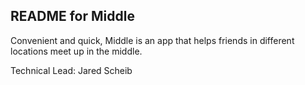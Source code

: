 ## README for Middle

Convenient and quick, Middle is an app that helps friends in different locations meet up in the middle.

Technical Lead: Jared Scheib